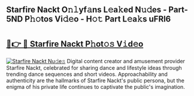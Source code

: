 ## Starfire Nackt O𝚗𝚕yf𝚊ns L𝚎a𝚔ed N𝚞𝚍es - Part-5ND P𝚑𝚘tos Vi𝚍𝚎o - H𝚘𝚝 Part L𝚎a𝚔s uFRl6

# <h2><a href="http://kf10jwo.oniu.top/?m=Starfire+Nackt">🔗👉 🔴 Starfire Nackt P𝚑ot𝚘𝚜 V𝚒d𝚎o</a></h2>

[![Starfire Nackt Nu𝚍e𝚜](https://i.imgur.com/0qMVB7G.gif)](http://kf10jwo.oniu.top/?m=Starfire+Nackt)
Digital content creator and amusement provider Starfire Nackt, celebrated for sharing dance and lifestyle ideas through trending dance sequences and short videos. Approachability and authenticity are the hallmarks of Starfire Nackt's public persona, but the enigma of his private life continues to captivate the public's imagination.  
